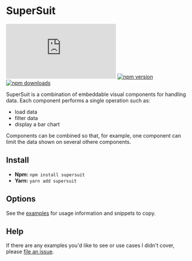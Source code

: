 # SuperSuit

![gzip size](http://img.badgesize.io/https://unpkg.com/supersuit/dist/index.js?compression=gzip)
[![npm version](https://img.shields.io/npm/v/supersuit.svg)](https://www.npmjs.com/package/supersuit)
[![npm downloads](https://img.shields.io/npm/dm/supersuit.svg)](https://www.npmjs.com/package/supersuit)

SuperSuit is a combination of embeddable visual components for handling data. Each component performs a single operation such as:

- load data
- filter data
- display a bar chart

Components can be combined so that, for example, one component can limit the data shown on several othere components.

## Install

- **Npm:** `npm install supersuit`
- **Yarn:** `yarn add supersuit`

## Options

See the [examples](https://benshope.github.io/supersuit) for usage information and snippets to copy.

## Help

If there are any examples you'd like to see or use cases I didn't cover, please [file an issue](https://github.com/benshope/supersuit/issues/new).
